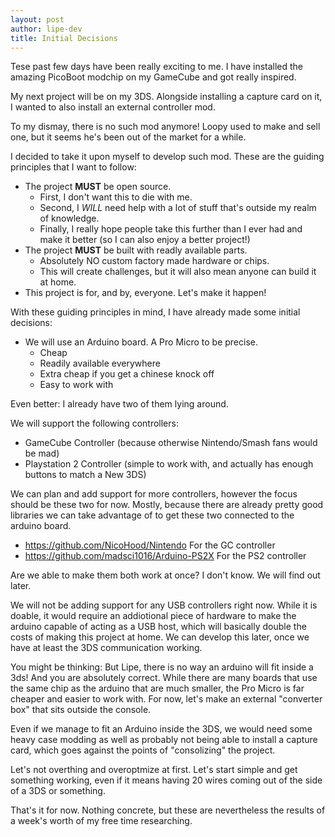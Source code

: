 ```yaml
---
layout: post
author: lipe-dev
title: Initial Decisions
---
```


Tese past few days have been really exciting to me. I have installed the amazing PicoBoot modchip on my GameCube and got really inspired.

My next project will be on my 3DS. Alongside installing a capture card on it, I wanted to also install an external controller mod.

To my dismay, there is no such mod anymore! Loopy used to make and sell one, but it seems he's been out of the market for a while.

I decided to take it upon myself to develop such mod. These are the guiding principles that I want to follow:

- The project **MUST** be open source.
  - First, I don't want this to die with me.
  - Second, I *WILL* need help with a lot of stuff that's outside my realm of knowledge.
  - Finally, I really hope people take this further than I ever had and make it better (so I can also enjoy a better project!)
- The project **MUST** be built with readly available parts.
  - Absolutely NO custom factory made hardware or chips.
  - This will create challenges, but it will also mean anyone can build it at home.
- This project is for, and by, everyone. Let's make it happen!

With these guiding principles in mind, I have already made some initial decisions:

- We will use an Arduino board. A Pro Micro to be precise.
  - Cheap
  - Readily available everywhere
  - Extra cheap if you get a chinese knock off
  - Easy to work with

Even better: I already have two of them lying around.
  
We will support the following controllers:
- GameCube Controller (because otherwise Nintendo/Smash fans would be mad)
- Playstation 2 Controller (simple to work with, and actually has enough buttons to match a New 3DS)

We can plan and add support for more controllers, however the focus should be these two for now.
Mostly, because there are already pretty good libraries we can take advantage of to get these two connected to the arduino board.

- https://github.com/NicoHood/Nintendo For the GC controller
- https://github.com/madsci1016/Arduino-PS2X For the PS2 controller

Are we able to make them both work at once? I don't know. We will find out later.

We will not be adding support for any USB controllers right now. While it is doable, it would require an addiotional piece of hardware to make the arduino capable of acting as a USB host, which will basically double the costs of making this project at home. We can develop this later, once we have at least the 3DS communication working.

You might be thinking: But Lipe, there is no way an arduino will fit inside a 3ds!
And you are absolutely correct.
While there are many boards that use the same chip as the arduino that are much smaller, the Pro Micro is far cheaper and easier to work with.
For now, let's make an external "converter box" that sits outside the console.

Even if we manage to fit an Arduino inside the 3DS, we would need some heavy case modding as well as probably not being able to install a capture card, which goes against the points of "consolizing" the project.

Let's not overthing and overoptmize at first. Let's start simple and get something working, even if it means having 20 wires coming out of the side of a 3DS or something.

That's it for now. Nothing concrete, but these are nevertheless the results of a week's worth of my free time researching.